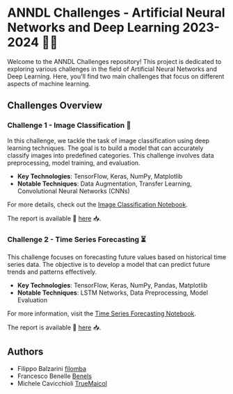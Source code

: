 # ANNDL Challenges - Artificial Neural Networks and Deep Learning 2023-2024 🤖🌟

Welcome to the ANNDL Challenges repository! This project is dedicated to exploring various challenges in the field of Artificial Neural Networks and Deep Learning. Here, you'll find two main challenges that focus on different aspects of machine learning.

## Challenges Overview

### Challenge 1 - Image Classification 📸
In this challenge, we tackle the task of image classification using deep learning techniques. The goal is to build a model that can accurately classify images into predefined categories. This challenge involves data preprocessing, model training, and evaluation.

- **Key Technologies**: TensorFlow, Keras, NumPy, Matplotlib
- **Notable Techniques**: Data Augmentation, Transfer Learning, Convolutional Neural Networks (CNNs)

For more details, check out the [Image Classification Notebook](Challenge%201%20-%20%20Image%20Classification/ImageClassification.ipynb).

The report is available 📄 [here](Challenge%201%20-%20%20Image%20Classification/Image%20Classification%20Report.pdf) 📥.

### Challenge 2 - Time Series Forecasting ⏳
This challenge focuses on forecasting future values based on historical time series data. The objective is to develop a model that can predict future trends and patterns effectively.

- **Key Technologies**: TensorFlow, Keras, NumPy, Pandas, Matplotlib
- **Notable Techniques**: LSTM Networks, Data Preprocessing, Model Evaluation

For more information, visit the [Time Series Forecasting Notebook](Challenge%202%20-%20Time%20Series%20Forecasting/TimeSeriesForecasting.ipynb).

The report is available 📄 [here](Challenge%202%20-%20Time%20Series%20Forecasting/Time%20Series%20Forecasting%20Report.pdf) 📥.


## Authors
- Filippo Balzarini [filomba](https://github.com/filomba)
- Francesco Benelle [Benels](https://github.com/Benels)
- Michele Cavicchioli [TrueMaicol](https://github.com/TrueMaicol)
